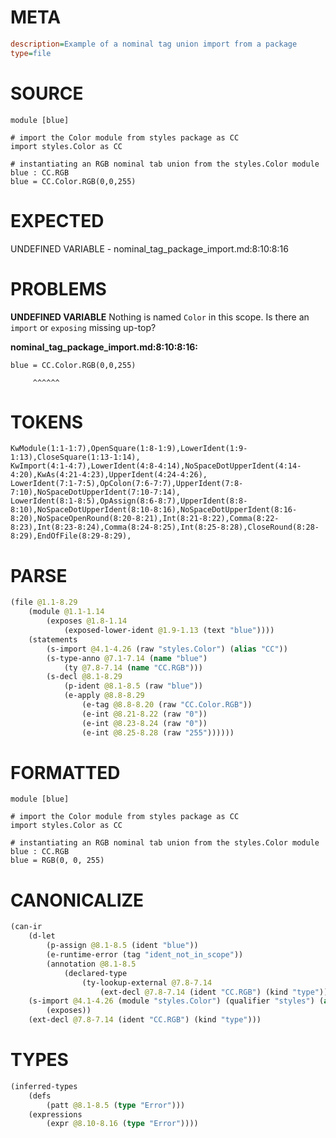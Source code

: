 # META
~~~ini
description=Example of a nominal tag union import from a package
type=file
~~~
# SOURCE
~~~roc
module [blue]

# import the Color module from styles package as CC
import styles.Color as CC

# instantiating an RGB nominal tab union from the styles.Color module
blue : CC.RGB
blue = CC.Color.RGB(0,0,255)
~~~
# EXPECTED
UNDEFINED VARIABLE - nominal_tag_package_import.md:8:10:8:16
# PROBLEMS
**UNDEFINED VARIABLE**
Nothing is named `Color` in this scope.
Is there an `import` or `exposing` missing up-top?

**nominal_tag_package_import.md:8:10:8:16:**
```roc
blue = CC.Color.RGB(0,0,255)
```
         ^^^^^^


# TOKENS
~~~zig
KwModule(1:1-1:7),OpenSquare(1:8-1:9),LowerIdent(1:9-1:13),CloseSquare(1:13-1:14),
KwImport(4:1-4:7),LowerIdent(4:8-4:14),NoSpaceDotUpperIdent(4:14-4:20),KwAs(4:21-4:23),UpperIdent(4:24-4:26),
LowerIdent(7:1-7:5),OpColon(7:6-7:7),UpperIdent(7:8-7:10),NoSpaceDotUpperIdent(7:10-7:14),
LowerIdent(8:1-8:5),OpAssign(8:6-8:7),UpperIdent(8:8-8:10),NoSpaceDotUpperIdent(8:10-8:16),NoSpaceDotUpperIdent(8:16-8:20),NoSpaceOpenRound(8:20-8:21),Int(8:21-8:22),Comma(8:22-8:23),Int(8:23-8:24),Comma(8:24-8:25),Int(8:25-8:28),CloseRound(8:28-8:29),EndOfFile(8:29-8:29),
~~~
# PARSE
~~~clojure
(file @1.1-8.29
	(module @1.1-1.14
		(exposes @1.8-1.14
			(exposed-lower-ident @1.9-1.13 (text "blue"))))
	(statements
		(s-import @4.1-4.26 (raw "styles.Color") (alias "CC"))
		(s-type-anno @7.1-7.14 (name "blue")
			(ty @7.8-7.14 (name "CC.RGB")))
		(s-decl @8.1-8.29
			(p-ident @8.1-8.5 (raw "blue"))
			(e-apply @8.8-8.29
				(e-tag @8.8-8.20 (raw "CC.Color.RGB"))
				(e-int @8.21-8.22 (raw "0"))
				(e-int @8.23-8.24 (raw "0"))
				(e-int @8.25-8.28 (raw "255"))))))
~~~
# FORMATTED
~~~roc
module [blue]

# import the Color module from styles package as CC
import styles.Color as CC

# instantiating an RGB nominal tab union from the styles.Color module
blue : CC.RGB
blue = RGB(0, 0, 255)
~~~
# CANONICALIZE
~~~clojure
(can-ir
	(d-let
		(p-assign @8.1-8.5 (ident "blue"))
		(e-runtime-error (tag "ident_not_in_scope"))
		(annotation @8.1-8.5
			(declared-type
				(ty-lookup-external @7.8-7.14
					(ext-decl @7.8-7.14 (ident "CC.RGB") (kind "type"))))))
	(s-import @4.1-4.26 (module "styles.Color") (qualifier "styles") (alias "CC")
		(exposes))
	(ext-decl @7.8-7.14 (ident "CC.RGB") (kind "type")))
~~~
# TYPES
~~~clojure
(inferred-types
	(defs
		(patt @8.1-8.5 (type "Error")))
	(expressions
		(expr @8.10-8.16 (type "Error"))))
~~~
